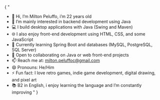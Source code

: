 { "
- 👋 Hi, I’m Milton Peluffo, i’m 22 years old
- 👀 I’m mainly interested in backend development using Java
- 💻 I build desktop applications with Java (Swing and Maven)
- 🌐 I also enjoy front-end development using HTML, CSS, and some JavaScript
- 🌱 Currently learning Spring Boot and databases (MySQL, PostgreSQL, SQL Server)
- 💞️ Open to collaborating on Java or web front-end projects
- 📫 Reach me at: milton.peluffoc@gmail.com
- 😄 Pronouns: He/Him
- ⚡ Fun fact: I love retro games, indie game development, digital drawing, and pixel art
- 📚 B2 in English, i enjoy learning the language and I’m constantly improving
" }
